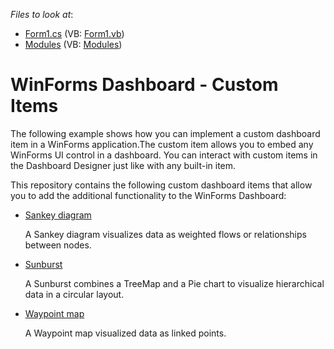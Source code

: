 *Files to look at*:

* [Form1.cs](./CS/CustomItemsSample/Form1.cs) (VB: [Form1.vb](./VB/CustomItemsSample/Form1.vb))
* [Modules](./CS/CustomItemsSample/CustomItems/) (VB: [Modules](./VB/CustomItemsSample/CustomItems/))

# WinForms Dashboard - Custom Items

The following example shows how you can implement a custom dashboard item in a WinForms application.The custom item allows you to embed any WinForms UI control in a dashboard. You can interact with custom items in the Dashboard Designer just like with any built-in item.

This repository contains the following custom dashboard items that allow you to add the additional functionality to the WinForms Dashboard:

* [Sankey diagram](./CS/CustomItemSample/CustomItems/SankeyChart/readme.md)

    A Sankey diagram visualizes data as weighted flows or relationships between nodes. 
* [Sunburst](./CS/CustomItemSample/CustomItems/SunburstChart/readme.md)

    A Sunburst combines a TreeMap and a Pie chart to visualize hierarchical data in a circular layout. 
* [Waypoint map](./CS/CustomItemSample/CustomItems/WaypointMap/readme.md) 

    A Waypoint map visualized data as linked points.


